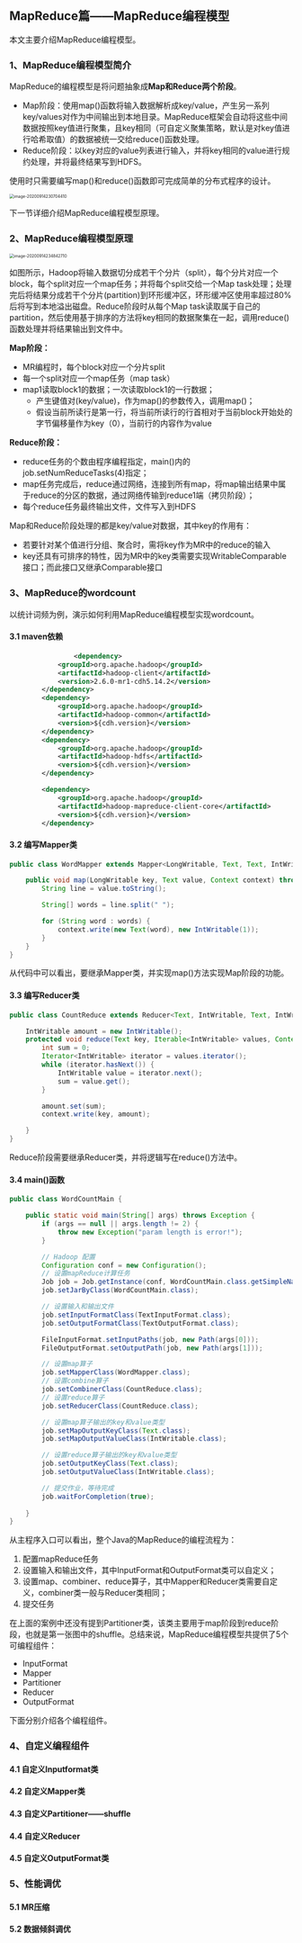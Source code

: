 ## MapReduce篇——MapReduce编程模型

本文主要介绍MapReduce编程模型。

### 1、MapReduce编程模型简介

MapReduce的编程模型是将问题抽象成**Map和Reduce两个阶段**。

- Map阶段：使用map()函数将输入数据解析成key/value，产生另一系列key/values对作为中间输出到本地目录。MapReduce框架会自动将这些中间数据按照key值进行聚集，且key相同（可自定义聚集策略，默认是对key值进行哈希取值）的数据被统一交给reduce()函数处理。
- Reduce阶段：以key对应的value列表进行输入，并将key相同的value进行规约处理，并将最终结果写到HDFS。

使用时只需要编写map()和reduce()函数即可完成简单的分布式程序的设计。

<img src="img/mapreduce——编程模型简图.png" alt="image-20200914230704410" style="zoom:50%;" />

下一节详细介绍MapReduce编程模型原理。

### 2、MapReduce编程模型原理

<img src="img/mapreduce——编程模型原理图.png" alt="image-20200914234842710" style="zoom:50%;" />

如图所示，Hadoop将输入数据切分成若干个分片（split），每个分片对应一个block，每个split对应一个map任务；并将每个split交给一个Map task处理；处理完后将结果分成若干个分片(partition)到环形缓冲区，环形缓冲区使用率超过80%后将写到本地溢出磁盘。Reduce阶段时从每个Map task读取属于自己的partition，然后使用基于排序的方法将key相同的数据聚集在一起，调用reduce()函数处理并将结果输出到文件中。

**Map阶段：**

- MR编程时，每个block对应一个分片split
- 每一个split对应一个map任务（map task）
- map1读取block1的数据；一次读取block1的一行数据；
  - 产生键值对(key/value)，作为map()的参数传入，调用map()；
  - 假设当前所读行是第一行，将当前所读行的行首相对于当前block开始处的字节偏移量作为key（0），当前行的内容作为value

**Reduce阶段：**

- reduce任务的个数由程序编程指定，main()内的job.setNumReduceTasks(4)指定；
- map任务完成后，reduce通过网络，连接到所有map，将map输出结果中属于reduce的分区的数据，通过网络传输到reduce1端（拷贝阶段）；
- 每个reduce任务最终输出文件，文件写入到HDFS

Map和Reduce阶段处理的都是key/value对数据，其中key的作用有：

- 若要针对某个值进行分组、聚合时，需将key作为MR中的reduce的输入
- key还具有可排序的特性，因为MR中的key类需要实现WritableComparable接口；而此接口又继承Comparable接口

### 3、MapReduce的wordcount

以统计词频为例，演示如何利用MapReduce编程模型实现wordcount。

#### 3.1 maven依赖

```xml
				<dependency>
            <groupId>org.apache.hadoop</groupId>
            <artifactId>hadoop-client</artifactId>
            <version>2.6.0-mr1-cdh5.14.2</version>
        </dependency>
        <dependency>
            <groupId>org.apache.hadoop</groupId>
            <artifactId>hadoop-common</artifactId>
            <version>${cdh.version}</version>
        </dependency>
        <dependency>
            <groupId>org.apache.hadoop</groupId>
            <artifactId>hadoop-hdfs</artifactId>
            <version>${cdh.version}</version>
        </dependency>

        <dependency>
            <groupId>org.apache.hadoop</groupId>
            <artifactId>hadoop-mapreduce-client-core</artifactId>
            <version>${cdh.version}</version>
        </dependency>
```

#### 3.2 编写Mapper类

```java
public class WordMapper extends Mapper<LongWritable, Text, Text, IntWritable> {

    public void map(LongWritable key, Text value, Context context) throws IOException, InterruptedException {
        String line = value.toString();

        String[] words = line.split(" ");

        for (String word : words) {
            context.write(new Text(word), new IntWritable(1));
        }
    }
}
```

从代码中可以看出，要继承Mapper类，并实现map()方法实现Map阶段的功能。

#### 3.3 编写Reducer类

```java
public class CountReduce extends Reducer<Text, IntWritable, Text, IntWritable> {

    IntWritable amount = new IntWritable();
    protected void reduce(Text key, Iterable<IntWritable> values, Context context) throws IOException, InterruptedException {
        int sum = 0;
        Iterator<IntWritable> iterator = values.iterator();
        while (iterator.hasNext()) {
            IntWritable value = iterator.next();
            sum = value.get();
        }

        amount.set(sum);
        context.write(key, amount);

    }
}
```

Reduce阶段需要继承Reducer类，并将逻辑写在reduce()方法中。

#### 3.4 main()函数

```java
public class WordCountMain {

    public static void main(String[] args) throws Exception {
        if (args == null || args.length != 2) {
            throw new Exception("param length is error!");
        }

        // Hadoop 配置
        Configuration conf = new Configuration();
        // 设置mapReduce计算任务
        Job job = Job.getInstance(conf, WordCountMain.class.getSimpleName());
        job.setJarByClass(WordCountMain.class);

        // 设置输入和输出文件
        job.setInputFormatClass(TextInputFormat.class);
        job.setOutputFormatClass(TextOutputFormat.class);

        FileInputFormat.setInputPaths(job, new Path(args[0]));
        FileOutputFormat.setOutputPath(job, new Path(args[1]));

        // 设置map算子
        job.setMapperClass(WordMapper.class);
        // 设置combine算子
        job.setCombinerClass(CountReduce.class);
        // 设置reduce算子
        job.setReducerClass(CountReduce.class);

        // 设置map算子输出的key和value类型
        job.setMapOutputKeyClass(Text.class);
        job.setMapOutputValueClass(IntWritable.class);

        // 设置reduce算子输出的key和value类型
        job.setOutputKeyClass(Text.class);
        job.setOutputValueClass(IntWritable.class);

        // 提交作业，等待完成
        job.waitForCompletion(true);
        
    }
}
```

从主程序入口可以看出，整个Java的MapReduce的编程流程为：

1. 配置mapReduce任务
2. 设置输入和输出文件，其中InputFormat和OutputFormat类可以自定义；
3. 设置map、combiner、reduce算子，其中Mapper和Reducer类需要自定义，combiner类一般与Reducer类相同；
4. 提交任务

在上面的案例中还没有提到Partitioner类，该类主要用于map阶段到reduce阶段，也就是第一张图中的shuffle。总结来说，MapReduce编程模型共提供了5个可编程组件：

- InputFormat
- Mapper
- Partitioner
- Reducer
- OutputFormat

下面分别介绍各个编程组件。

### 4、自定义编程组件



#### 4.1 自定义Inputformat类





#### 4.2 自定义Mapper类





#### 4.3 自定义Partitioner——shuffle





#### 4.4 自定义Reducer





#### 4.5 自定义OutputFormat类





### 5、性能调优



#### 5.1 MR压缩



#### 5.2 数据倾斜调优

